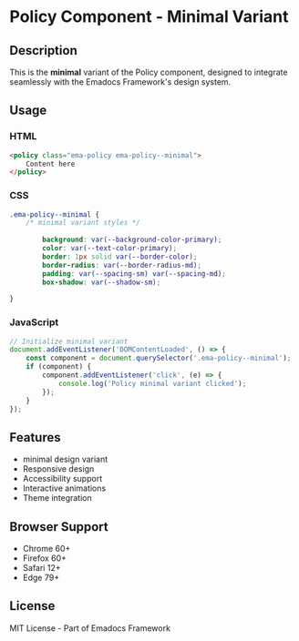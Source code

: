 # Policy Component - Minimal Variant

## Description
This is the **minimal** variant of the Policy component, designed to integrate seamlessly with the Emadocs Framework's design system.

## Usage

### HTML
```html
<policy class="ema-policy ema-policy--minimal">
    Content here
</policy>
```

### CSS
```css
.ema-policy--minimal {
    /* minimal variant styles */
    
        background: var(--background-color-primary);
        color: var(--text-color-primary);
        border: 1px solid var(--border-color);
        border-radius: var(--border-radius-md);
        padding: var(--spacing-sm) var(--spacing-md);
        box-shadow: var(--shadow-sm);
    
}
```

### JavaScript
```javascript
// Initialize minimal variant
document.addEventListener('DOMContentLoaded', () => {
    const component = document.querySelector('.ema-policy--minimal');
    if (component) {
        component.addEventListener('click', (e) => {
            console.log('Policy minimal variant clicked');
        });
    }
});
```

## Features
- minimal design variant
- Responsive design
- Accessibility support
- Interactive animations
- Theme integration

## Browser Support
- Chrome 60+
- Firefox 60+
- Safari 12+
- Edge 79+

## License
MIT License - Part of Emadocs Framework
